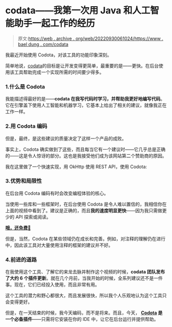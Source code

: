 # codata——我第一次用 Java 和人工智能助手一起工作的经历

> 原文:[https://web . archive . org/web/20220930061024/https://www . bael dung . com/codata](https://web.archive.org/web/20220930061024/https://www.baeldung.com/codota)

我最近开始使用 Codota，对该工具的功能印象深刻。

简单地说，[codata](/web/20220820044917/https://www.baeldung.com/codota-article)的目标是让开发变得更简单，最重要的是——更快。在后台使用该工具帮助完成一个实现所需的时间要少得多。

### 1.什么是 Codota

我能描述得最好的是——**codata 在我写代码时学习，并帮助我更好地编写代码**。它在引擎盖下使用人工智能和机器学习，它基本上给出了相关的建议，就像我正在工作一样。

### 2.用 Codota 编码

但是，最终，是这些建议的质量决定了这样一个产品的成败。

事实上，Codota 确实做到了这些，而且每当它有一个建议时——它几乎总是正确的——这是令人惊讶的部分。这也是我接受他们成为该网站第二个赞助商的原因。

我在这里做了一个快速实现，用 OkHttp 使用 REST API，使用 Codota:

### 3.优势和局限性

在后台用 Codota 编码有时会改变编程体验的核心。

当使用一些库和一些框架时，在后台使用 Codota 是令人难以置信的，我相信你在上面的视频中看到了。建议是正确的，而且**我的速度明显更快**——因为我只需做更少的 API 探索或阅读。

[**哦，还免费🙂**](/web/20220820044917/https://www.baeldung.com/codota-article)

但是，当然，Codota 在某些领域仍在成长和完善。例如，对注释的理解仍在进行中，因此该工具对大量使用注释的框架的建议并不好。

### 4.前进的道路

在我使用这个工具、了解它的来龙去脉并制作这个视频的时候，**codata 团队发布了大约 6 个插件更新**。就在几个月前，当我开始的时候，全系列建议还不是一件事。现在，它们已经投入使用，而且非常有用。

这个工具的潜力和野心都很大，而且发展很快，所以我个人乐观地认为这个工具只会变得更好。

但是，在一天结束的时候，我今天编码，而不是将来。而且，今天， **[Codota](/web/20220820044917/https://www.baeldung.com/codota-article) 是一个必备插件**——只需将它安装在你的 IDE 中，让它在后台运行并提供帮助。